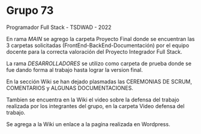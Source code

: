 # Grupo 73
Programador Full Stack - TSDWAD - 2022

En rama *MAIN* se agrego la carpeta Proyecto Final donde se encuentran las 3 carpetas solicitadas (FrontEnd-BackEnd-Documentación) por el equipo docente para la correcta valoración del Proyecto Integrador Full Stack.

La rama *DESARROLLADORES* se utilizo como carpeta de prueba donde se fue dando forma al trabajo hasta lograr la version final.

En la sección Wiki se han dejado plasmadas las CEREMONIAS DE SCRUM, COMENTARIOS y ALGUNAS DOCUMENTACIONES.

Tambien se encuentra en la Wiki el video sobre la defensa del trabajo realizada por los integrantes del grupo, en la carpeta Video defensa del trabajo.

Se agrega a la Wiki un enlace a la pagina realizada en Wordpress.
